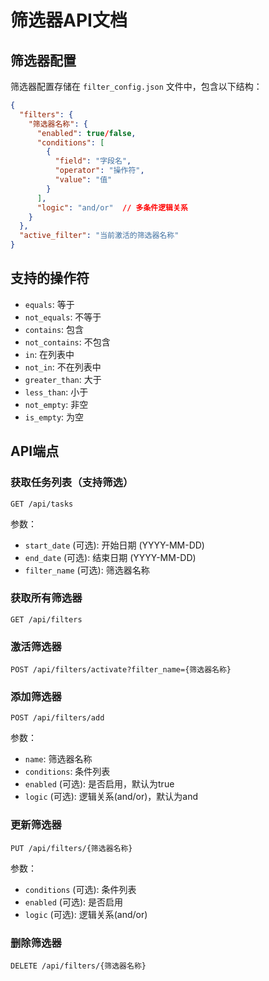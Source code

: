 # 筛选器API文档

## 筛选器配置

筛选器配置存储在 `filter_config.json` 文件中，包含以下结构：

```json
{
  "filters": {
    "筛选器名称": {
      "enabled": true/false,
      "conditions": [
        {
          "field": "字段名",
          "operator": "操作符",
          "value": "值"
        }
      ],
      "logic": "and/or"  // 多条件逻辑关系
    }
  },
  "active_filter": "当前激活的筛选器名称"
}
```

## 支持的操作符

- `equals`: 等于
- `not_equals`: 不等于
- `contains`: 包含
- `not_contains`: 不包含
- `in`: 在列表中
- `not_in`: 不在列表中
- `greater_than`: 大于
- `less_than`: 小于
- `not_empty`: 非空
- `is_empty`: 为空

## API端点

### 获取任务列表（支持筛选）
```
GET /api/tasks
```

参数：
- `start_date` (可选): 开始日期 (YYYY-MM-DD)
- `end_date` (可选): 结束日期 (YYYY-MM-DD)
- `filter_name` (可选): 筛选器名称

### 获取所有筛选器
```
GET /api/filters
```

### 激活筛选器
```
POST /api/filters/activate?filter_name={筛选器名称}
```

### 添加筛选器
```
POST /api/filters/add
```
参数：
- `name`: 筛选器名称
- `conditions`: 条件列表
- `enabled` (可选): 是否启用，默认为true
- `logic` (可选): 逻辑关系(and/or)，默认为and

### 更新筛选器
```
PUT /api/filters/{筛选器名称}
```
参数：
- `conditions` (可选): 条件列表
- `enabled` (可选): 是否启用
- `logic` (可选): 逻辑关系(and/or)

### 删除筛选器
```
DELETE /api/filters/{筛选器名称}
```